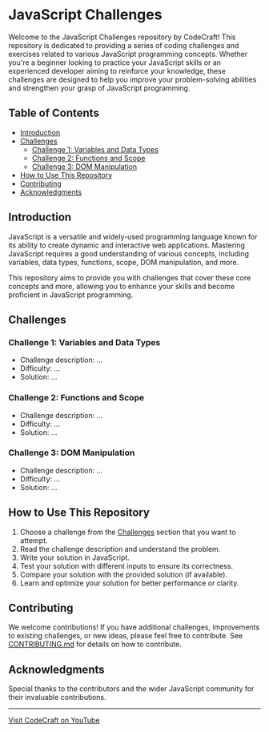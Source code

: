 # JavaScript Challenges

Welcome to the JavaScript Challenges repository by CodeCraft! This repository is dedicated to providing a series of coding challenges and exercises related to various JavaScript programming concepts. Whether you're a beginner looking to practice your JavaScript skills or an experienced developer aiming to reinforce your knowledge, these challenges are designed to help you improve your problem-solving abilities and strengthen your grasp of JavaScript programming.

## Table of Contents

- [Introduction](#introduction)
- [Challenges](#challenges)
  - [Challenge 1: Variables and Data Types](#challenge-1-variables-and-data-types)
  - [Challenge 2: Functions and Scope](#challenge-2-functions-and-scope)
  - [Challenge 3: DOM Manipulation](#challenge-3-dom-manipulation)
- [How to Use This Repository](#how-to-use-this-repository)
- [Contributing](#contributing)
- [Acknowledgments](#acknowledgments)

## Introduction

JavaScript is a versatile and widely-used programming language known for its ability to create dynamic and interactive web applications. Mastering JavaScript requires a good understanding of various concepts, including variables, data types, functions, scope, DOM manipulation, and more.

This repository aims to provide you with challenges that cover these core concepts and more, allowing you to enhance your skills and become proficient in JavaScript programming.

## Challenges

### Challenge 1: Variables and Data Types

- Challenge description: ...
- Difficulty: ...
- Solution: ...

### Challenge 2: Functions and Scope

- Challenge description: ...
- Difficulty: ...
- Solution: ...

### Challenge 3: DOM Manipulation

- Challenge description: ...
- Difficulty: ...
- Solution: ...

## How to Use This Repository

1. Choose a challenge from the [Challenges](#challenges) section that you want to attempt.
2. Read the challenge description and understand the problem.
3. Write your solution in JavaScript.
4. Test your solution with different inputs to ensure its correctness.
5. Compare your solution with the provided solution (if available).
6. Learn and optimize your solution for better performance or clarity.

## Contributing

We welcome contributions! If you have additional challenges, improvements to existing challenges, or new ideas, please feel free to contribute. See [CONTRIBUTING.md](CONTRIBUTING.md) for details on how to contribute.

## Acknowledgments

Special thanks to the contributors and the wider JavaScript community for their invaluable contributions.

---

[Visit CodeCraft on YouTube](https://www.youtube.com/@CodeCraft-ll5nz/featured)

